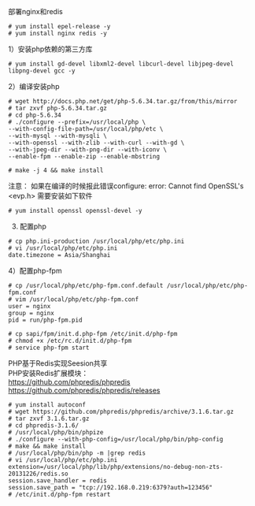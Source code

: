 
部署nginx和redis
```
# yum install epel-release -y  
# yum install nginx redis -y

```



1）安装php依赖的第三方库
```
# yum install gd-devel libxml2-devel libcurl-devel libjpeg-devel libpng-devel gcc -y
```

2）编译安装php
```
# wget http://docs.php.net/get/php-5.6.34.tar.gz/from/this/mirror
# tar zxvf php-5.6.34.tar.gz
# cd php-5.6.34
# ./configure --prefix=/usr/local/php \
--with-config-file-path=/usr/local/php/etc \
--with-mysql --with-mysqli \
--with-openssl --with-zlib --with-curl --with-gd \
--with-jpeg-dir --with-png-dir --with-iconv \
--enable-fpm --enable-zip --enable-mbstring

# make -j 4 && make install
```

注意： 如果在编译的时候报此错误configure: error: Cannot find OpenSSL's <evp.h> 需要安装如下软件
```
# yum install openssl openssl-devel -y
```

3) 配置php
```
# cp php.ini-production /usr/local/php/etc/php.ini
# vi /usr/local/php/etc/php.ini
date.timezone = Asia/Shanghai
```

4）配置php-fpm
```
# cp /usr/local/php/etc/php-fpm.conf.default /usr/local/php/etc/php-fpm.conf
# vim /usr/local/php/etc/php-fpm.conf
user = nginx
group = nginx
pid = run/php-fpm.pid

# cp sapi/fpm/init.d.php-fpm /etc/init.d/php-fpm
# chmod +x /etc/rc.d/init.d/php-fpm
# service php-fpm start
```

PHP基于Redis实现Seesion共享  
PHP安装Redis扩展模块：  
https://github.com/phpredis/phpredis  
https://github.com/phpredis/phpredis/releases  

```
# yum install autoconf
# wget https://github.com/phpredis/phpredis/archive/3.1.6.tar.gz
# tar zxvf 3.1.6.tar.gz
# cd phpredis-3.1.6/
# /usr/local/php/bin/phpize
# ./configure --with-php-config=/usr/local/php/bin/php-config
# make && make install
# /usr/local/php/bin/php -m |grep redis
# vi /usr/local/php/etc/php.ini
extension=/usr/local/php/lib/php/extensions/no-debug-non-zts-20131226/redis.so
session.save_handler = redis
session.save_path = "tcp://192.168.0.219:6379?auth=123456"
# /etc/init.d/php-fpm restart
```
